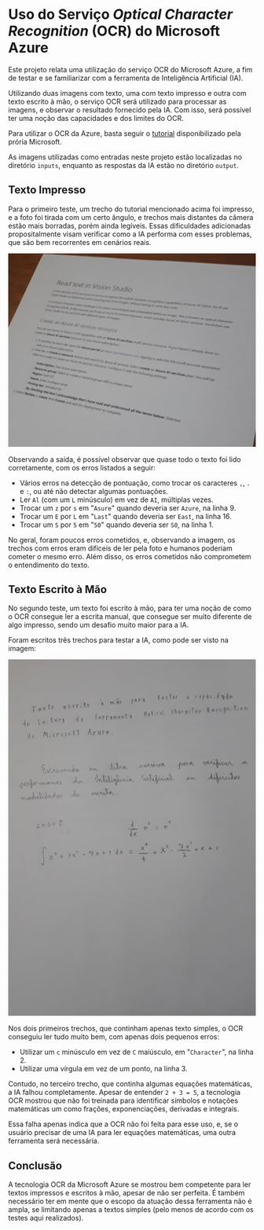 # Uso do Serviço *Optical Character Recognition* (OCR) do Microsoft Azure

Este projeto relata uma utilização do serviço OCR do Microsoft Azure, a fim de testar e se familiarizar com a ferramenta de Inteligência Artificial (IA).

Utilizando duas imagens com texto, uma com texto impresso e outra com texto escrito à mão, o serviço OCR será utilizado para processar as imagens, e observar o resultado fornecido pela IA.
Com isso, será possível ter uma noção das capacidades e dos limites do OCR.

Para utilizar o OCR da Azure, basta seguir o [tutorial](https://microsoftlearning.github.io/mslearn-ai-fundamentals/Instructions/Labs/05-ocr.html) disponibilizado pela prória Microsoft.

As imagens utilizadas como entradas neste projeto estão localizadas no diretório `inputs`, enquanto as respostas da IA estão no diretório `output`.


## Texto Impresso

Para o primeiro teste, um trecho do tutorial mencionado acima foi impresso, e a foto foi tirada com um certo ângulo, e trechos mais distantes da câmera estão mais borradas, porém ainda legíveis.
Essas dificuldades adicionadas propositalmente visam verificar como a IA performa com esses problemas, que são bem recorrentes em cenários reais.

![](inputs/printed_text.jpg)

Observando a saída, é possível observar que quase todo o texto foi lido corretamente, com os erros listados a seguir:
- Vários erros na detecção de pontuação, como trocar os caracteres `,`, `.` e `:`, ou até não detectar algumas pontuações.
- Ler `Al` (com um `L` minúsculo) em vez de `AI`, múltiplas vezes.
- Trocar um `z` por `s` em "`Asure`" quando deveria ser `Azure`, na linha 9.
- Trocar um `E` por `L` em "`Last`" quando deveria ser `East`, na linha 16.
- Trocar um `S` por `5` em "`50`" quando deveria ser `S0`, na linha 1.

No geral, foram poucos erros cometidos, e, observando a imagem, os trechos com erros eram difíceis de ler pela foto e humanos poderiam cometer o mesmo erro. Além disso, os erros cometidos não comprometem o entendimento do texto.


## Texto Escrito à Mão

No segundo teste, um texto foi escrito à mão, para ter uma noção de como o OCR consegue ler a escrita manual, que consegue ser muito diferente de algo impresso, sendo um desafio muito maior para a IA.

Foram escritos três trechos para testar a IA, como pode ser visto na imagem:

![](inputs/written_text.jpg)

Nos dois primeiros trechos, que continham apenas texto simples, o OCR conseguiu ler tudo muito bem, com apenas dois pequenos erros:
- Utilizar um `c` minúsculo em vez de `C` maiúsculo, em "`Character`", na linha 2.
- Utilizar uma vírgula em vez de um ponto, na linha 3.

Contudo, no terceiro trecho, que continha algumas equações matemáticas, a IA falhou completamente. Apesar de entender `2 + 3 = 5`, a tecnologia OCR mostrou que não foi treinada para identificar símbolos e notações matemáticas um como frações, exponenciações, derivadas e integrais.

Essa falha apenas indica que a OCR não foi feita para esse uso, e, se o usuário precisar de uma IA para ler equações matemáticas, uma outra ferramenta será necessária.


## Conclusão

A tecnologia OCR da Microsoft Azure se mostrou bem competente para ler textos impressos e escritos à mão, apesar de não ser perfeita. É também necessário ter em mente que o escopo da atuação dessa ferramenta não é ampla, se limitando apenas a textos simples (pelo menos de acordo com os testes aqui realizados).
